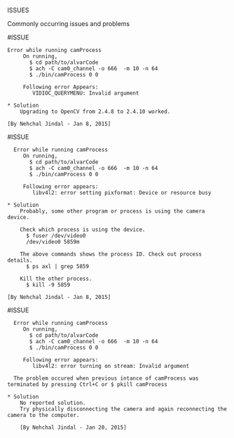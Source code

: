 ISSUES

Commonly occurring issues and problems


#ISSUE

    Error while running camProcess
         On running,
           $ cd path/to/alvarCode
           $ ach -C cam0_channel -o 666  -m 10 -n 64
           $ ./bin/camProcess 0 0

         Following error Appears:
            VIDIOC_QUERYMENU: Invalid argument

    * Solution 
        Upgrading to OpenCV from 2.4.8 to 2.4.10 worked.

    [By Nehchal Jindal - Jan 8, 2015]

#ISSUE

      Error while running camProcess
         On running,
           $ cd path/to/alvarCode
           $ ach -C cam0_channel -o 666  -m 10 -n 64
           $ ./bin/camProcess 0 0

         Following error appears:
            libv4l2: error setting pixformat: Device or resource busy

    * Solution
        Probably, some other program or process is using the camera device.

        Check which process is using the device.
          $ fuser /dev/video0
          /dev/video0 5859m

        The above commands shows the process ID. Check out process details.
          $ ps axl | grep 5859

        Kill the other process.
          $ kill -9 5859

    [By Nehchal Jindal - Jan 8, 2015]

#ISSUE

      Error while running camProcess
         On running,
           $ cd path/to/alvarCode
           $ ach -C cam0_channel -o 666  -m 10 -n 64
           $ ./bin/camProcess 0 0

         Following error appears:
            libv4l2: error turning on stream: Invalid argument

      The problem occured when previous intance of camProcess was terminated by pressing Ctrl+C or $ pkill camProcess

    * Solution
        No reported solution.
        Try physically disconnecting the camera and again reconnecting the camera to the computer.

        [By Nehchal Jindal - Jan 20, 2015]
